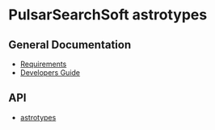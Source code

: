 # PulsarSearchSoft astrotypes

## General Documentation

* [Requirements](html/md_doc_requirements.html)
* [Developers Guide](html/md_doc_developers_guide.html)

## API

* [astrotypes](html/index.html)
